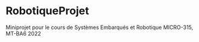 # RobotiqueProjet
Miniprojet pour le cours de Systèmes Embarqués et Robotique MICRO-315, MT-BA6 2022
